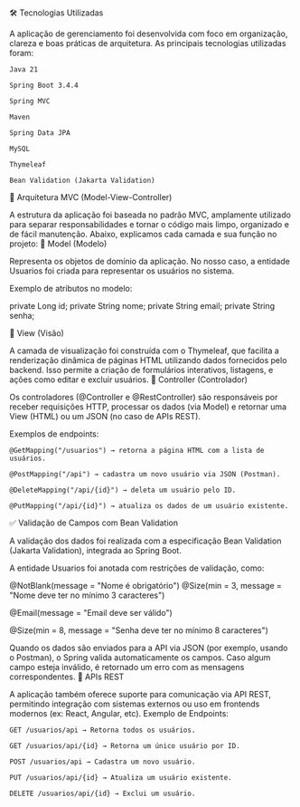 🛠️ Tecnologias Utilizadas

A aplicação de gerenciamento foi desenvolvida com foco em organização, clareza e boas práticas de arquitetura. As principais tecnologias utilizadas foram:

    Java 21

    Spring Boot 3.4.4

    Spring MVC

    Maven 

    Spring Data JPA

    MySQL

    Thymeleaf

    Bean Validation (Jakarta Validation)
    
🧱 Arquitetura MVC (Model-View-Controller)

A estrutura da aplicação foi baseada no padrão MVC, amplamente utilizado para separar responsabilidades e tornar o código mais limpo, organizado e de fácil manutenção. Abaixo, explicamos cada camada e sua função no projeto:
🔹 Model (Modelo)

Representa os objetos de domínio da aplicação. No nosso caso, a entidade Usuarios foi criada para representar os usuários no sistema.

Exemplo de atributos no modelo:

private Long id;
private String nome;
private String email;
private String senha;

🔹 View (Visão)

A camada de visualização foi construída com o Thymeleaf, que facilita a renderização dinâmica de páginas HTML utilizando dados fornecidos pelo backend. Isso permite a criação de formulários interativos, listagens, e ações como editar e excluir usuários.
🔹 Controller (Controlador)

Os controladores (@Controller e @RestController) são responsáveis por receber requisições HTTP, processar os dados (via Model) e retornar uma View (HTML) ou um JSON (no caso de APIs REST).

Exemplos de endpoints:

    @GetMapping("/usuarios") → retorna a página HTML com a lista de usuários.

    @PostMapping("/api") → cadastra um novo usuário via JSON (Postman).

    @DeleteMapping("/api/{id}") → deleta um usuário pelo ID.

    @PutMapping("/api/{id}") → atualiza os dados de um usuário existente.

✅ Validação de Campos com Bean Validation

A validação dos dados foi realizada com a especificação Bean Validation (Jakarta Validation), integrada ao Spring Boot.

A entidade Usuarios foi anotada com restrições de validação, como:

@NotBlank(message = "Nome é obrigatório")
@Size(min = 3, message = "Nome deve ter no mínimo 3 caracteres")

@Email(message = "Email deve ser válido")

@Size(min = 8, message = "Senha deve ter no mínimo 8 caracteres")

Quando os dados são enviados para a API via JSON (por exemplo, usando o Postman), o Spring valida automaticamente os campos. Caso algum campo esteja inválido, é retornado um erro com as mensagens correspondentes.
📡 APIs REST

A aplicação também oferece suporte para comunicação via API REST, permitindo integração com sistemas externos ou uso em frontends modernos (ex: React, Angular, etc).
Exemplo de Endpoints:

    GET /usuarios/api → Retorna todos os usuários.

    GET /usuarios/api/{id} → Retorna um único usuário por ID.

    POST /usuarios/api → Cadastra um novo usuário.

    PUT /usuarios/api/{id} → Atualiza um usuário existente.

    DELETE /usuarios/api/{id} → Exclui um usuário.
